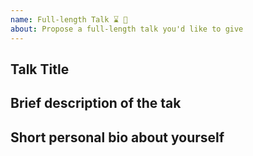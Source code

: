 ```yaml
---
name: Full-length Talk ⌛ 🎤
about: Propose a full-length talk you'd like to give
---
```


## Talk Title

## Brief description of the tak

## Short personal bio about yourself